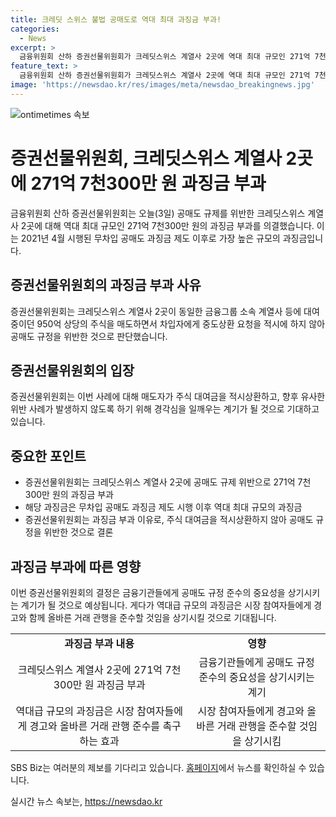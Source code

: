 ```yaml
---
title: 크레딧 스위스 불법 공매도로 역대 최대 과징금 부과!
categories:
  - News
excerpt: >
  금융위원회 산하 증권선물위원회가 크레딧스위스 계열사 2곳에 역대 최대 규모인 271억 7천300만 원의 공매도 규제 위반 과징금 부과를 결정했다. 이들은 950억 상당의 주식을 매도한 뒤 중도상환을 요청하지 않아 규정 위반으로 간주되었다. SBS Biz는 제보를 환영한다. (150자)
feature_text: >
  금융위원회 산하 증권선물위원회가 크레딧스위스 계열사 2곳에 역대 최대 규모인 271억 7천300만 원의 공매도 규제 위반 과징금 부과를 결정했다. 이들은 950억 상당의 주식을 매도한 뒤 중도상환을 요청하지 않아 규정 위반으로 간주되었다. SBS Biz는 제보를 환영한다. (150자)
image: 'https://newsdao.kr/res/images/meta/newsdao_breakingnews.jpg'
---
```


<p><img src="https://newsdao.kr/res/images/meta/newsdao_breakingnews.jpg" alt="ontimetimes 속보" /></p>

<h1>증권선물위원회, 크레딧스위스 계열사 2곳에 271억 7천300만 원 과징금 부과</h1>

<p data-ke-size="size16">금융위원회 산하 증권선물위원회는 오늘(3일) 공매도 규제를 위반한 크레딧스위스 계열사 2곳에 대해 역대 최대 규모인 271억 7천300만 원의 과징금 부과를 의결했습니다. 이는 2021년 4월 시행된 무차입 공매도 과징금 제도 이후로 가장 높은 규모의 과징금입니다.</p>

<h2 data-ke-size="size26">증권선물위원회의 과징금 부과 사유</h2>

<p data-ke-size="size16">증권선물위원회는 크레딧스위스 계열사 2곳이 동일한 금융그룹 소속 계열사 등에 대여 중이던 950억 상당의 주식을 매도하면서 차입자에게 중도상환 요청을 적시에 하지 않아 공매도 규정을 위반한 것으로 판단했습니다.</p>

<h2 data-ke-size="size26">증권선물위원회의 입장</h2>

<p data-ke-size="size16">증권선물위원회는 이번 사례에 대해 매도자가 주식 대여금을 적시상환하고, 향후 유사한 위반 사례가 발생하지 않도록 하기 위해 경각심을 일깨우는 계기가 될 것으로 기대하고 있습니다.</p>

<h2 data-ke-size="size26">중요한 포인트</h2>

<ul>
    <li>증권선물위원회는 크레딧스위스 계열사 2곳에 공매도 규제 위반으로 271억 7천300만 원의 과징금 부과</li>
    <li>해당 과징금은 무차입 공매도 과징금 제도 시행 이후 역대 최대 규모의 과징금</li>
    <li>증권선물위원회는 과징금 부과 이유로, 주식 대여금을 적시상환하지 않아 공매도 규정을 위반한 것으로 결론</li>
</ul>

<h2 data-ke-size="size26">과징금 부과에 따른 영향</h2>

<p data-ke-size="size16">이번 증권선물위원회의 결정은 금융기관들에게 공매도 규정 준수의 중요성을 상기시키는 계기가 될 것으로 예상됩니다. 게다가 역대급 규모의 과징금은 시장 참여자들에게 경고와 함께 올바른 거래 관행을 준수할 것임을 상기시킬 것으로 기대됩니다.</p>

<table>
    <tr>
        <td style="text-align: center; height: 17px;"><b>과징금 부과 내용</b></td>
        <td style="text-align: center; height: 17px;"><b>영향</b></td>
    </tr>
    <tr>
        <td style="text-align: center; height: 17px;">크레딧스위스 계열사 2곳에 271억 7천300만 원 과징금 부과</td>
        <td style="text-align: center; height: 17px;">금융기관들에게 공매도 규정 준수의 중요성을 상기시키는 계기</td>
    </tr>
    <tr>
        <td style="text-align: center; height: 17px;">역대급 규모의 과징금은 시장 참여자들에게 경고와 올바른 거래 관행 준수를 촉구하는 효과</td>
        <td style="text-align: center; height: 17px;">시장 참여자들에게 경고와 올바른 거래 관행을 준수할 것임을 상기시킴</td>
    </tr>
</table>

<p data-ke-size="size16">SBS Biz는 여러분의 제보를 기다리고 있습니다. <a href="https://url.kr/9pghjn">홈페이지</a>에서 뉴스를 확인하실 수 있습니다.</p>
실시간 뉴스 속보는, <a href="https://newsdao.kr" rel="dofollow">https://newsdao.kr</a>


